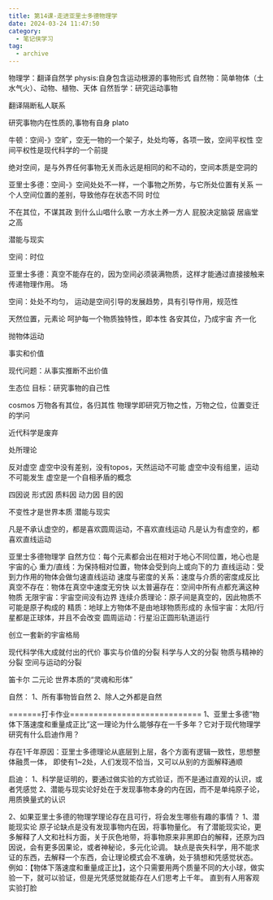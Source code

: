 ```yaml
---
title: 第14课-走进亚里士多德物理学
date: 2024-03-24 11:47:50
category:
  - 笔记侠学习
tag:
  - archive
---
```

物理学：翻译自然学
physis:自身包含运动根源的事物形式
自然物：简单物体（土水气火）、动物、植物、天体
自然哲学：研究运动事物

翻译隔断私人联系

研究事物内在性质的,事物有自身
plato

牛顿：空间-》空旷，空无一物的一个架子，处处均等，各项一致，空间平权性
空间平权性是现代科学的一个前提

绝对空间，是与外界任何事物无关而永远是相同的和不动的，空间本质是空洞的

亚里士多德：空间-》空间处处不一样，一个事物之所势，与它所处位置有关系
一个人空间位置的差别，导致他存在状态不同
时位

不在其位，不谋其政
到什么山唱什么歌
一方水土养一方人
屁股决定脑袋
居庙堂之高


潜能与现实

空间：时位

亚里士多德：真空不能存在的，因为空间必须装满物质，这样才能通过直接接触来传递物理作用。
场

空间：处处不均匀，
运动是空间引导的发展趋势，具有引导作用，规范性

天然位置，元素论
呵护每一个物质独特性，即本性
各安其位，乃成宇宙
齐一化

抛物体运动

事实和价值

现代问题：从事实推断不出价值

生态位
目标：研究事物的自己性

cosmos
万物各有其位，各归其性
物理学即研究万物之性，万物之位，位置变迁的学问

近代科学是废弃

处所理论

反对虚空
虚空中没有差别，没有topos，天然运动不可能
虚空中没有组里，运动不可能发生
虚空是一个自相矛盾的概念

四因说
形式因
质料因
动力因
目的因

不变性才是世界本质
潜能与现实

凡是不承认虚空的，都是喜欢圆周运动，不喜欢直线运动
凡是认为有虚空的，都喜欢直线运动

亚里士多德物理学
自然方位：每个元素都会出在相对于地心不同位置，地心也是宇宙的心
重力/直线：为保持相对位置，物体会受到向上或向下的力
直线运动：受到力作用的物体会做匀速直线运动
速度与密度的关系：速度与介质的密度成反比
真空不存在：物体在真空中速度无穷快
以太普遍存在：空间中所有点都充满这种物质
无限宇宙：宇宙空间没有边界
连续介质理论：原子间是真空的，因此物质不可能是原子构成的
精质：地球上方物体不是由地球物质形成的
永恒宇宙：太阳/行星都是正球体，并且不会改变
圆周运动：行星沿正圆形轨道运行

创立一套新的宇宙格局

现代科学伟大成就付出的代价
事实与价值的分裂
科学与人文的分裂
物质与精神的分裂
空间与运动的分裂

笛卡尔 二元论
世界本质的“灵魂和形体”

自然：
1、所有事物皆自然 
2、除人之外都是自然

=======打卡作业============================
1、亚里士多德“物体下落速度和重量成正比”这一理论为什么能够存在一千多年？它对于现代物理学研究有什么启迪作用？

存在1千年原因：亚里士多德理论从底层到上层，各个方面有逻辑一致性，思想整体融贯一体，
即使有1~2处，人们发现不恰当，又可以从别的方面解释通顺

启迪：
1、科学是证明的，要通过做实验的方式验证，而不是通过直观的认识，或者凭感觉
2、潜能与现实论好处在于发现事物本身的内在因，而不是单纯原子论，用质换量式的认识

2、如果亚里士多德的物理学理论存在且可行，将会发生哪些有趣的事情？
1、潜能现实论
原子论缺点是没有发现事物内在因，将事物量化。
有了潜能现实论，更多解释了人文和社科方面，关于灰色地带，将事物原来非黑即白的解释，还原为四因说，会有更多因果论，或者神秘论，多元化论调。
缺点是丧失科学，用不能求证的东西，去解释一个东西，会让理论模式会不准确，处于猜想和凭感觉状态。
例如：【物体下落速度和重量成正比】，这个只需要用两个质量不同的大小球，做实验一下，就可以验证，但是光凭感觉就能存在人们思考上千年。
直到有人用客观实验打脸
